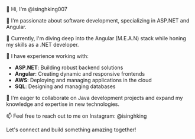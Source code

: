 👋 Hi, I'm @isinghking007

👀 I'm passionate about software development, specializing in ASP.NET and Angular.

🌱 Currently, I'm diving deep into the Angular (M.E.A.N) stack while honing my skills as a .NET developer.

💼 I have experience working with:  
- **ASP.NET**: Building robust backend solutions  
- **Angular**: Creating dynamic and responsive frontends  
- **AWS**: Deploying and managing applications in the cloud  
- **SQL**: Designing and managing databases  

💞️ I'm eager to collaborate on Java development projects and expand my knowledge and expertise in new technologies.

📫 Feel free to reach out to me on Instagram: @isinghking

Let's connect and build something amazing together!
